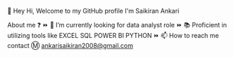 👋 Hey Hi, Welcome to my GitHub profile I'm Saikiran Ankari
 
About me ❓ 
⏩  👀 I’m currently looking for data analyst role 
⏩  📚 Proficient in utilizing tools like 
        EXCEL
        SQL
        POWER BI
        PYTHON 
⏩  📫 How to reach me contact Ⓜ ankarisaikiran2008@gmail.com


